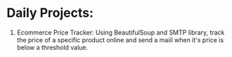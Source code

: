 # Daily Projects:

1. Ecommerce Price Tracker: Using BeautifulSoup and SMTP library, track the price of a specific product online and send
a maiil when it's price is below a threshold value.
